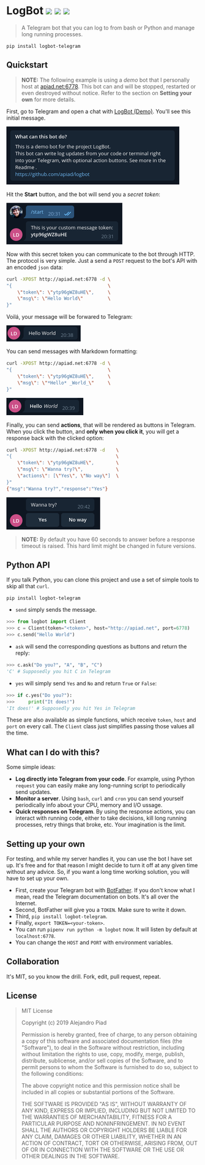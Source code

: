 # LogBot [![](https://img.shields.io/pypi/v/logbot-telegram.svg?style=flat-square)](https://pypi.org/project/logbot-telegram/) [![](https://img.shields.io/pypi/pyversions/logbot-telegram.svg?style=flat-square)](https://pypi.org/project/logbot-telegram/) [![](https://img.shields.io/badge/open%20in-telegram-red.svg?style=flat-square)](https://t.me/apiad_demo_logbot)

> A Telegram bot that you can log to from bash or Python and manage long running processes.

```
pip install logbot-telegram
```

## Quickstart

> **NOTE:** The following example is using a _demo_ bot that I personally host at [apiad.net:6778](http://apiad.net:6778). This bot can and will be stopped, restarted or even destroyed without notice. Refer to the section on **Setting your own** for more details.

First, go to Telegram and open a chat with [LogBot (Demo)](http://t.me/apiad_demo_logbot). You'll see this initial message.

![](img/img1.png)

Hit the **Start** button, and the bot will send you a *secret token*:

![](img/img2.png)

Now with this secret token you can communicate to the bot through HTTP. The protocol is very simple. Just a send a `POST` request to the bot's API with an encoded `json` data:

```bash
curl -XPOST http://apiad.net:6778 -d \
"{                                   \
    \"token\": \"ytp96gWZ8uHE\",     \
    \"msg\": \"Hello World\"         \
}"
```

Voilá, your message will be forwared to Telegram:

![](img/img3.png)

You can send messages with Markdown formatting:

```bash
curl -XPOST http://apiad.net:6778 -d \
"{                                   \
    \"token\": \"ytp96gWZ8uHE\",     \
    \"msg\": \"*Hello* _World_\"     \
}"
```

![](img/img4.png)

Finally, you can send **actions**, that will be rendered as buttons in Telegram.
When you click the button, and **only when you click it**, you will get a response back with the clicked option:

```bash
curl -XPOST http://apiad.net:6778 -d    \
"{                                      \
    \"token\": \"ytp96gWZ8uHE\",        \
    \"msg\": \"Wanna try?\",            \
    \"actions\": [\"Yes\", \"No way\"]  \
}"
{"msg":"Wanna try?","response":"Yes"}
```

![](img/img5.png)

> **NOTE:** By default you have 60 seconds to answer before a response timeout is raised. This hard limit might be changed in future versions.

## Python API

If you talk Python, you can clone this project and use a set of simple tools to skip all that `curl`.

```
pip install logbot-telegram
```

* `send` simply sends the message.

```python
>>> from logbot import Client
>>> c = Client(token="<token>", host="http://apiad.net", port=6778)
>>> c.send("Hello World")
```

* `ask` will send the corresponding questions as buttons and return the reply:

```python
>>> c.ask("Do you?", "A", "B", "C")
'C' # Supposedly you hit C in Telegram
```

* `yes` will simply send `Yes` and `No` and return `True` or `False`:

```python
>>> if c.yes("Do you?"):
>>>     print("It does!")
'It does!' # Supposedly you hit Yes in Telegram
```

These are also available as simple functions, which receive `token`, `host` and `port` on every call. The `Client` class just simplifies passing those values all the time.

## What can I do with this?

Some simple ideas:

* **Log directly into Telegram from your code**. For example, using Python `request` you can easily make any long-running script to periodically send updates.
* **Monitor a server**. Using `bash`, `curl` and `cron` you can send yourself periodically info about your CPU, memory and I/O ussage.
* **Quick responses on Telegram**. By using the response actions, you can interact with running code, either to take decisions, kill long running processes, retry things that broke, etc. Your imagination is the limit.

## Setting up your own

For testing, and while my server handles it, you can use the bot I have set up. It's free and for that reason I might decide to turn it off at any given time without any advice. So, if you want a long time working solution, you will have to set up your own.

* First, create your Telegram bot with [BotFather](t.me/botfather). If you don't know what I mean, read the Telegram documentation on bots. It's all over the Internet.
* Second, BotFather will give you a `TOKEN`. Make sure to write it down.
* Third, `pip install logbot-telegram`.
* Finally, `export TOKEN=<your-token>`.
* You can run `pipenv run python -m logbot` now. It will listen by default at `localhost:6778`.
* You can change the `HOST` and `PORT` with environment variables.

## Collaboration

It's MIT, so you know the drill. Fork, edit, pull request, repeat.

## License

> MIT License
>
> Copyright (c) 2019 Alejandro Piad
>
> Permission is hereby granted, free of charge, to any person obtaining a copy
> of this software and associated documentation files (the "Software"), to deal
> in the Software without restriction, including without limitation the rights
> to use, copy, modify, merge, publish, distribute, sublicense, and/or sell
> copies of the Software, and to permit persons to whom the Software is
> furnished to do so, subject to the following conditions:
>
> The above copyright notice and this permission notice shall be included in all
> copies or substantial portions of the Software.
>
> THE SOFTWARE IS PROVIDED "AS IS", WITHOUT WARRANTY OF ANY KIND, EXPRESS OR
> IMPLIED, INCLUDING BUT NOT LIMITED TO THE WARRANTIES OF MERCHANTABILITY,
> FITNESS FOR A PARTICULAR PURPOSE AND NONINFRINGEMENT. IN NO EVENT SHALL THE
> AUTHORS OR COPYRIGHT HOLDERS BE LIABLE FOR ANY CLAIM, DAMAGES OR OTHER
> LIABILITY, WHETHER IN AN ACTION OF CONTRACT, TORT OR OTHERWISE, ARISING FROM,
> OUT OF OR IN CONNECTION WITH THE SOFTWARE OR THE USE OR OTHER DEALINGS IN THE
> SOFTWARE.
